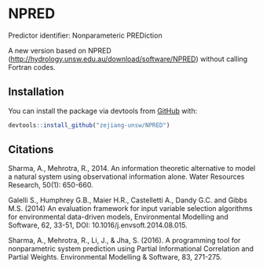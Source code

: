 # NPRED
 
Predictor identifier: Nonparameteric PREDiction

A new version based on NPRED (http://hydrology.unsw.edu.au/download/software/NPRED) without calling Fortran codes.

## Installation
You can install the package via devtools from [GitHub](https://github.com/) with:

``` r
devtools::install_github("zejiang-unsw/NPRED")
```

## Citations
Sharma, A., Mehrotra, R., 2014. An information theoretic alternative to model a natural system using observational information alone. Water Resources Research, 50(1): 650-660.

Galelli S., Humphrey G.B., Maier H.R., Castelletti A., Dandy G.C. and Gibbs M.S. (2014) An evaluation framework for input variable selection algorithms for environmental data-driven models, Environmental Modelling and Software, 62, 33-51, DOI: 10.1016/j.envsoft.2014.08.015. 

Sharma, A., Mehrotra, R., Li, J., & Jha, S. (2016). A programming tool for nonparametric system prediction using Partial Informational Correlation and Partial Weights. Environmental Modelling & Software, 83, 271-275. 
